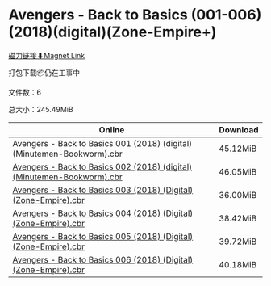 # Avengers - Back to Basics (001-006)(2018)(digital)(Zone-Empire+)

[磁力链接⬇Magnet Link](magnet:?xt=urn:btih:0e11b56e1f0c28398b298a4fc404ea47ecdbdb6b&dn=Avengers%20-%20Back%20to%20Basics%20%28001-006%29%282018%29%28digital%29%28Zone-Empire%2B%29)

打包下载📦仍在工事中

文件数：6

总大小：245.49MiB

Online | Download
--- | ---
Avengers - Back to Basics 001 (2018) (digital) (Minutemen-Bookworm).cbr | 45.12MiB
[Avengers - Back to Basics 002 (2018) (digital) (Minutemen-Bookworm).cbr](https://github.com/alicewish/markdown/blob/master/comic/Avengers-Back-to-Basics-002-2018-digital-Minutemen-Bookworm-cbr.md) | 46.05MiB
[Avengers - Back to Basics 003 (2018) (Digital) (Zone-Empire).cbr](https://github.com/alicewish/markdown/blob/master/comic/Avengers-Back-to-Basics-003-2018-Digital-Zone-Empire-cbr.md) | 36.00MiB
[Avengers - Back to Basics 004 (2018) (Digital) (Zone-Empire).cbr](https://github.com/alicewish/markdown/blob/master/comic/Avengers-Back-to-Basics-004-2018-Digital-Zone-Empire-cbr.md) | 38.42MiB
[Avengers - Back to Basics 005 (2018) (Digital) (Zone-Empire).cbr](https://github.com/alicewish/markdown/blob/master/comic/Avengers-Back-to-Basics-005-2018-Digital-Zone-Empire-cbr.md) | 39.72MiB
[Avengers - Back to Basics 006 (2018) (Digital) (Zone-Empire).cbr](https://github.com/alicewish/markdown/blob/master/comic/Avengers-Back-to-Basics-006-2018-Digital-Zone-Empire-cbr.md) | 40.18MiB